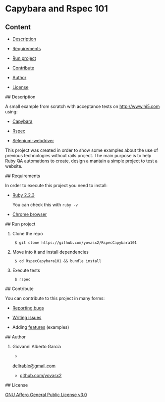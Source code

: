 # Capybara and Rspec 101

## Content

* [Description](#description)

* [Requirements](#requirements)

* [Run project](#run-project)

* [Contribute](#contribute)

* [Author](#author)

* [License](#license)

<a name="description"/>
## Description

A small example from scratch with acceptance tests on http://www.hi5.com using:

* [Capybara](https://github.com/jnicklas/capybara)

* [Rspec](https://github.com/rspec/rspec)

* [Selenium-webdriver](https://github.com/SeleniumHQ/selenium/tree/master/rb)

This project was created in order to show some examples about the use of previous technologies without rails project. The main purpose is to help Ruby QA automations to create, design a mantain a simple project to test a website. 

<a name="requirements"/>
## Requirements

In order to execute this project you need to install: 

* [Ruby 2.2.3](https://www.ruby-lang.org/es/news/2015/08/18/ruby-2-2-3-released/)

  You can check this with `ruby -v`

* [Chrome browser](https://www.google.com.mx/chrome/browser/desktop/)

<a name="run-project"/>
## Run project

1. Clone the repo

    	$ git clone https://github.com/yovasx2/RspecCapybara101

2. Move into it and install dependencies

		$ cd RspecCapybara101 && bundle install

3. Execute tests

		$ rspec


<a name="contribute"/>
## Contribute

You can contribute to this project in many forms:

* [Reporting bugs](https://github.com/yovasx2/RspecCapybara101/issues)

* [Writing issues](https://github.com/yovasx2/RspecCapybara101/issues)

* Adding [features](https://github.com/yovasx2/RspecCapybara101/pulls) (examples)

<a name="author"/>
## Author

1. Giovanni Alberto García 

    * <a href="mailto:delirable@gmail.com">
    delirable@gmail.com</a>

    * [github.com/yovasx2](http://github.com/yovasx2)

<a name="license"/>
## License

[GNU Affero General Public License v3.0](http://choosealicense.com/licenses/agpl-3.0/)

